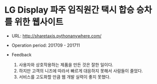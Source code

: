 LG Display 파주 임직원간 택시 합승 승차를 위한 웹사이트
===

- URL: http://sharetaxis.pythonanywhere.com/
- Operation period: 201709 - 201711
- Feedback

  1. 사용자와 상호작용하는 제품을 만든 것은 잘한 일이다.
  2. 하지만 고객의 니즈에 따라서 빠르게 대응하지 못해서 사람들이 줄었다.
  3. 서비스를 고도화할 만큼 웹 개발 실력이 좋지 못했다.
